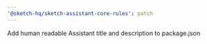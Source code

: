 ```yaml
---
'@sketch-hq/sketch-assistant-core-rules': patch
---
```


Add human readable Assistant title and description to package.json
